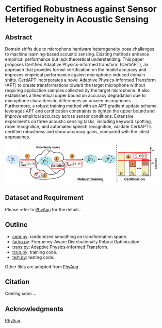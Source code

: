 # Certified Robustness against Sensor Heterogeneity in Acoustic Sensing

## Abstract
Domain shifts due to microphone hardware heterogeneity pose challenges to machine learning-based acoustic sensing. Existing methods enhance empirical performance but lack theoretical understanding. This paper proposes Certified Adaptive Physics-informed transform (CertiAPT), an approach that provides formal certification on the model accuracy and improves empirical performance against microphone-induced domain shifts. CertiAPT incorporates a novel Adaptive Physics-informed Transform (APT) to create transformations toward the target microphone without requiring application samples collected by the target microphone. It also establishes a theoretical upper bound on accuracy degradation due to microphone characteristic differences on unseen microphones. Furthermore, a robust training method with an APT gradient update scheme leverages APT and certification constraints to tighten the upper bound and improve empirical accuracy across sensor conditions. Extensive experiments on three acoustic sensing tasks, including keyword spotting, room recognition, and automated speech recognition, validate CertiAPT’s certified robustness and show accuracy gains, compared with the latest approaches. 

<p align="center"><img src="overall.svg" width="1000"\></p>

## Dataset and Requirement

Please refer to [PhyAug](https://github.com/jiegev5/PhyAug) for the details.

## Outline
* [core.py](KWS/core.py): randomized smoothing on transformation space.
* [fadro.py](KWS/fadro.py): Frequency-Aware Distributionally Robust Optimization.
* [trans.py](KWS/trans.py): Adaptive Physics-informed Transform.
* [train.py](KWS/train.py): training code.
* [test.py](KWS/test.py): testing code.

Other files are adopted from [PhyAug](https://github.com/jiegev5/PhyAug). 

## Citation

Coming soon ...

## Acknowledgments

[PhyAug](https://github.com/jiegev5/PhyAug)

